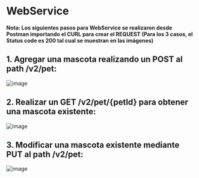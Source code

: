 # WebService

__Nota: Los siguientes pasos para WebService se realizaron desde Postman importando el CURL para crear el REQUEST (Para los 3 casos, el Status code es 200 tal cual se muestran en las imágenes)__

## 1. Agregar una mascota realizando un POST al path /v2/pet:



![image](https://user-images.githubusercontent.com/123605259/214721710-5ae1ed4c-2229-47ea-b188-46783f1f760c.png)




## 2. Realizar un GET /v2/pet/{petId} para obtener una mascota existente:



![image](https://user-images.githubusercontent.com/123605259/214722025-9864558d-a2c9-48aa-91de-b5cd969801f9.png)




## 3. Modificar una mascota existente mediante PUT al path /v2/pet: 



![image](https://user-images.githubusercontent.com/123605259/214723762-524b037a-b863-4443-a518-5844a20f4886.png)

